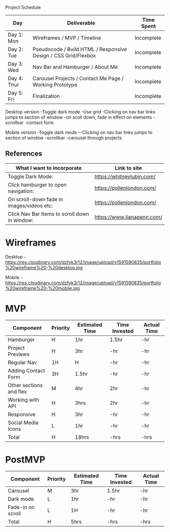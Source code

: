 Project Schedule

|  Day | Deliverable | Time Spent
|---|---|---|
|Day 1: Mon| Wireframes / MVP / Timeline| Incomplete
|Day 2: Tue| Pseudocode / Build HTML / Responsive Design / CSS Grid/Flexbox| Incomplete
|Day 3: Wed| Nav Bar and Hamburger / About Me| Incomplete
|Day 4: Thur| Carousel Projects / Contact Me Page / Working Prototype| Incomplete
|Day 5: Fri| Finalization| Incomplete


 Desktop version
-Toggle dark mode
-Use grid
-Clicking on nav bar links jumps to section of window
-on scoll down, fade in effect on elements
-scrollbar
-contact form

 Mobile version
-Toggle dark mode
--Clicking on nav bar links jumps to section of window
-scrollbar
-carousel through projects
## References
| What I want to incorporate | Link to site
---|---
|Toggle Dark Mode: | https://whitneylubin.com/
|Click hamburger to open navigation: | https://pollenlondon.com/
|On scroll-down fade in images/videos etc: | https://pollenlondon.com/
|Click Nav Bar Items to scroll down in window: | https://www.lianapenn.com/

# Wireframes
Desktop - https://res.cloudinary.com/dzfyk3r12/image/upload/v1591590835/portfolio%20wireframe%20-%20desktop.jpg

Mobile - https://res.cloudinary.com/dzfyk3r12/image/upload/v1591590835/portfolio%20wireframe%20-%20mobile.jpg

# MVP
| Component	| Priority	| Estimated Time |	Time Invested	| Actual Time
|---|---|---|---|---|
|Hamburger	|H	|1hr	|1.5hr	|-hr
|Project Previews	|H	|3hr	|-hr	|-hr
|Regular Nav	|1H	|H	|-hr	|-hr
|Adding Contact Form	|3H	|1.5hr	|-hr	|-hr
|Other sections and flex	|M	|4hr	|2hr	|-hr
|Working with API	|H	|3hrs	|2hr	|-hr
|Responsive	|H	|3hr	|-hr	|-hr
|Social Media Icons	|L	|1hr	|-hr	|-hr
|Total	|H	|18hrs	|-hrs	|-hrs

# PostMVP
| Component	| Priority	| Estimated Time |	Time Invested	| Actual Time
|---|---|---|---|---|
|Carousel	|M	|3hr	|1.5hr	|-hr
|Dark mode	|L	|1hr	|-hr	|-hr
|Fade-in on scroll	|L	|1H	|-hr	|-hr
|Total	|H	|5hrs	|-hrs	|-hrs
